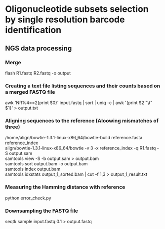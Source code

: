 # Oligonucleotide subsets selection by single resolution barcode identification

## NGS data processing

### Merge
flash R1.fastq R2.fastq -o output

### Creating a text file listing sequences and their counts based on a merged FASTQ file
awk 'NR%4==2{print $0}' input.fastq | sort | uniq -c | awk '{print $2 "\t" $1}' > output.txt

### Aligning sequences to the reference (Aloowing mismatches of three)
/home/align/bowtie-1.3.1-linux-x86_64/bowtie-build reference.fasta reference_index  
align/bowtie-1.3.1-linux-x86_64/bowtie -v 3 -x reference_index -q R1.fastq -S output.sam  
samtools view -S -b output.sam > output.bam  
samtools sort output.bam -o output.bam  
samtools index output.bam  
samtools idxstats output_1_sorted.bam | cut -f 1,3 > output_1_result.txt

### Measuring the Hamming distance with reference
python error_check.py

### Downsampling the FASTQ file
seqtk sample input.fastq 0.1 > output.fastq
